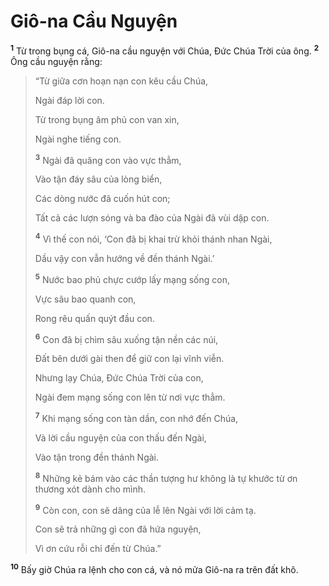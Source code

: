 # Giô-na Cầu Nguyện

<sup><b>1</b></sup> Từ trong bụng cá, Giô-na cầu nguyện với Chúa, Ðức Chúa Trời của ông. <sup><b>2</b></sup> Ông cầu nguyện rằng:

> “Từ giữa cơn hoạn nạn con kêu cầu Chúa,
>
> Ngài đáp lời con.
>
> Từ trong bụng âm phủ con van xin,
>
> Ngài nghe tiếng con.
>
> <sup><b>3</b></sup> Ngài đã quăng con vào vực thẳm,
>
> Vào tận đáy sâu của lòng biển,
>
> Các dòng nước đã cuốn hút con;
>
> Tất cả các lượn sóng và ba đào của Ngài đã vùi dập con.
>
> <sup><b>4</b></sup> Vì thế con nói, ‘Con đã bị khai trừ khỏi thánh nhan Ngài,
>
> Dầu vậy con vẫn hướng về đền thánh Ngài.’
>
> <sup><b>5</b></sup> Nước bao phủ chực cướp lấy mạng sống con,
>
> Vực sâu bao quanh con,
>
> Rong rêu quấn quýt đầu con.
>
> <sup><b>6</b></sup> Con đã bị chìm sâu xuống tận nền các núi,
>
> Ðất bên dưới gài then để giữ con lại vĩnh viễn.
>
> Nhưng lạy Chúa, Ðức Chúa Trời của con,
>
> Ngài đem mạng sống con lên từ nơi vực thẳm.
>
> <sup><b>7</b></sup> Khi mạng sống con tàn dần, con nhớ đến Chúa,
>
> Và lời cầu nguyện của con thấu đến Ngài,
>
> Vào tận trong đền thánh Ngài.
>
> <sup><b>8</b></sup> Những kẻ bám vào các thần tượng hư không là tự khước từ ơn thương xót dành cho mình.
>
> <sup><b>9</b></sup> Còn con, con sẽ dâng của lễ lên Ngài với lời cảm tạ.
>
> Con sẽ trả những gì con đã hứa nguyện,
>
> Vì ơn cứu rỗi chỉ đến từ Chúa.”

<sup><b>10</b></sup> Bấy giờ Chúa ra lệnh cho con cá, và nó mửa Giô-na ra trên đất khô.
